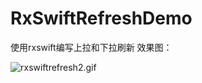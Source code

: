 # RxSwiftRefreshDemo
使用rxswift编写上拉和下拉刷新
效果图：

![rxswiftrefresh2.gif](http://upload-images.jianshu.io/upload_images/764896-b33cfb8e22609b01.gif?imageMogr2/auto-orient/strip)
